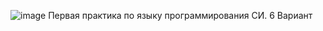 ![image](https://user-images.githubusercontent.com/81636546/113865831-3d678000-97b5-11eb-9ff3-c4e3fdcd00b3.png)
Первая практика по языку программирования СИ. 6 Вариант
